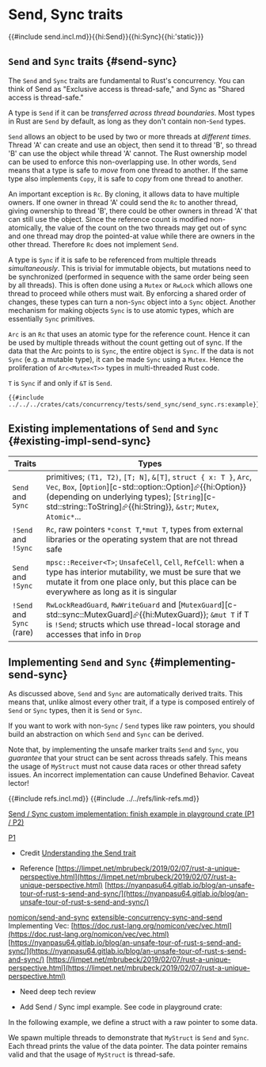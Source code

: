 # Send, Sync traits

{{#include send.incl.md}}{{hi:Send}}{{hi:Sync}{{hi:'static}}}

## `Send` and `Sync` traits {#send-sync}

The `Send` and `Sync` traits are fundamental to Rust's concurrency. You can think of Send as "Exclusive access is thread-safe," and Sync as "Shared access is thread-safe."

A type is `Send` if it can be _transferred across thread boundaries_. Most types in Rust are `Send` by default, as long as they don't contain non-`Send` types.

`Send` allows an object to be used by two or more threads at _different times_. Thread 'A' can create and use an object, then send it to thread 'B', so thread 'B' can use the object while thread 'A' cannot. The Rust ownership model can be used to enforce this non-overlapping use. In other words, `Send` means that a type is safe to _move_ from one thread to another. If the same type also implements `Copy`, it is safe to _copy_ from one thread to another.

An important exception is `Rc`. By cloning, it allows data to have multiple owners. If one owner in thread 'A' could send the `Rc` to another thread, giving ownership to thread 'B', there could be other owners in thread 'A' that can still use the object. Since the reference count is modified non-atomically, the value of the count on the two threads may get out of sync and one thread may drop the pointed-at value while there are owners in the other thread. Therefore `Rc` does not implement `Send`.

A type is `Sync` if it is safe to be referenced from multiple threads _simultaneously_. This is trivial for immutable objects, but mutations need to be synchronized (performed in sequence with the same order being seen by all threads). This is often done using a `Mutex` or `RwLock` which allows one thread to proceed while others must wait. By enforcing a shared order of changes, these types can turn a non-`Sync` object into a `Sync` object. Another mechanism for making objects `Sync` is to use atomic types, which are essentially `Sync` primitives.

`Arc` is an `Rc` that uses an atomic type for the reference count. Hence it can be used by multiple threads without the count getting out of sync. If the data that the Arc points to is `Sync`, the entire object is `Sync`. If the data is not `Sync` (e.g. a mutable type), it can be made `Sync` using a `Mutex`. Hence the proliferation of `Arc<Mutex<T>>` types in multi-threaded Rust code.

`T` is `Sync` if and only if `&T` is `Send`.

```rust,editable
{{#include ../../../crates/cats/concurrency/tests/send_sync/send_sync.rs:example}}
```

## Existing implementations of `Send` and `Sync` {#existing-impl-send-sync}

| Traits | Types |
|---|---|
| `Send` and `Sync` | primitives; `(T1, T2)`, `[T; N]`, `&[T]`, `struct { x: T }`, `Arc`, `Vec`, `Box`, [`Option`][c-std::option::Option]⮳{{hi:Option}} (depending on underlying types); [`String`][c-std::string::ToString]⮳{{hi:String}}, `&str`; `Mutex`, `Atomic*`... |
| `!Send` and `!Sync` | `Rc`, raw pointers `*const T`,`*mut T`, types from external libraries or the operating system that are not thread safe |
| `Send` and `!Sync` | `mpsc::Receiver<T>`; `UnsafeCell`, `Cell`, `RefCell`: when a type has interior mutability, we must be sure that we mutate it from one place only, but this place can be everywhere as long as it is singular |
| `!Send` and `Sync` (rare) | `RwLockReadGuard`, `RwWriteGuard` and [`MutexGuard`][c-std::sync::MutexGuard]⮳{{hi:MutexGuard}}; `&mut T` if T is `!Send`; structs which use thread-local storage and accesses that info in `Drop` |

## Implementing `Send` and `Sync` {#implementing-send-sync}

As discussed above, `Send` and `Sync` are automatically derived traits. This means that, unlike almost every other trait, if a type is composed entirely of `Send` or `Sync` types, then it is `Send` or `Sync`.

If you want to work with non-`Sync` / `Send` types like raw pointers, you should build an abstraction on which `Send` and `Sync` can be derived.

Note that, by implementing the unsafe marker traits `Send` and `Sync`, you _guarantee_ that your struct can be sent across threads safely. This means the usage of `MyStruct` must not cause data races or other thread safety issues. An incorrect implementation can cause Undefined Behavior. Caveat lector!

{{#include refs.incl.md}}
{{#include ../../refs/link-refs.md}}

<div class="hidden">

[Send / Sync custom implementation: finish example in playground crate (P1 / P2)](https://github.com/john-cd/rust_howto/issues/265)

[P1](https://github.com/john-cd/rust_howto/issues/909)

- Credit [Understanding the Send trait](https://stackoverflow.com/questions/59428096/understanding-the-send-trait)

- Reference [https://limpet.net/mbrubeck/2019/02/07/rust-a-unique-perspective.html](https://limpet.net/mbrubeck/2019/02/07/rust-a-unique-perspective.html)
[https://nyanpasu64.gitlab.io/blog/an-unsafe-tour-of-rust-s-send-and-sync/](https://nyanpasu64.gitlab.io/blog/an-unsafe-tour-of-rust-s-send-and-sync/)

[nomicon/send-and-sync](https://doc.rust-lang.org/nomicon/send-and-sync.html)
[extensible-concurrency-sync-and-send](https://doc.rust-lang.org/stable/book/ch16-04-extensible-concurrency-sync-and-send.html)
Implementing Vec: [https://doc.rust-lang.org/nomicon/vec/vec.html](https://doc.rust-lang.org/nomicon/vec/vec.html)
[https://nyanpasu64.gitlab.io/blog/an-unsafe-tour-of-rust-s-send-and-sync/](https://nyanpasu64.gitlab.io/blog/an-unsafe-tour-of-rust-s-send-and-sync/)
[https://limpet.net/mbrubeck/2019/02/07/rust-a-unique-perspective.html](https://limpet.net/mbrubeck/2019/02/07/rust-a-unique-perspective.html)

- Need deep tech review

- Add Send / Sync impl example. See code in playground crate:

In the following example, we define a struct with a raw pointer to some data.

We spawn multiple threads to demonstrate that `MyStruct` is `Send` and `Sync`. Each thread prints the value of the data pointer.
The data pointer remains valid and that the usage of `MyStruct` is thread-safe.

</div>

